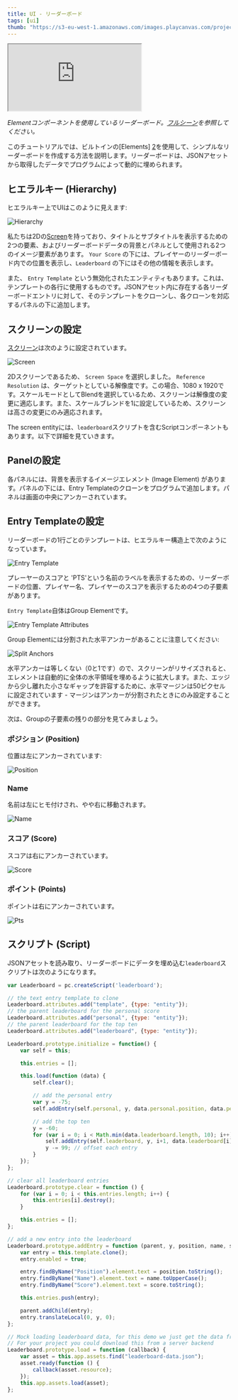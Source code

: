 ```yaml
---
title: UI - リーダーボード
tags: [ui]
thumb: "https://s3-eu-west-1.amazonaws.com/images.playcanvas.com/projects/12/501980/2D16F7-image-75.jpg"
---
```


<div className="iframe-container">
    <iframe loading="lazy" src="https://playcanv.as/p/nbMbtAGH/" title="User Interface - Leaderboard"></iframe>
</div>

*Elementコンポーネントを使用しているリーダーボード。[フルシーン][1]を参照してください。*

このチュートリアルでは、ビルトインの[Elements] [2]を使用して、シンプルなリーダーボードを作成する方法を説明します。リーダーボードは、JSONアセットから取得したデータでプログラムによって動的に埋められます。

## ヒエラルキー (Hierarchy)

ヒエラルキー上でUIはこのように見えます:

![Hierarchy](/images/tutorials/ui/leaderboard/hierarchy.png)

私たちは2Dの[Screen][3]を持っており、タイトルとサブタイトルを表示するための2つの要素、およびリーダーボードデータの背景とパネルとして使用される2つのイメージ要素があります。 `Your Score` の下には、プレイヤーのリーダーボード内での位置を表示し、`Leaderboard` の下にはその他の情報を表示します。

また、 `Entry Template` という無効化されたエンティティもあります。これは、テンプレートの各行に使用するものです。JSONアセット内に存在する各リーダーボードエントリに対して、そのテンプレートをクローンし、各クローンを対応するパネルの下に追加します。

## スクリーンの設定

[スクリーン][3]は次のように設定されています。

![Screen](/images/tutorials/ui/leaderboard/screen.png)

2Dスクリーンであるため、 `Screen Space` を選択しました。 `Reference Resolution` は、ターゲットとしている解像度です。この場合、1080 x 1920です。スケールモードとしてBlendを選択しているため、スクリーンは解像度の変更に適応します。また、スケールブレンドを1に設定しているため、スクリーンは高さの変更にのみ適応されます。

The screen entityには、`leaderboard`スクリプトを含むScriptコンポーネントもあります。以下で詳細を見ていきます。

## Panelの設定

各パネルには、背景を表示するイメージエレメント (Image Element) があります。パネルの下には、Entry Templateのクローンをプログラムで追加します。パネルは画面の中央にアンカーされています。

## Entry Templateの設定

リーダーボードの1行ごとのテンプレートは、ヒエラルキー構造上で次のようになっています。

![Entry Template](/images/tutorials/ui/leaderboard/template.png)

プレーヤーのスコアと 'PTS'という名前のラベルを表示するための、リーダーボードの位置、プレイヤー名、プレイヤーのスコアを表示するための4つの子要素があります。

`Entry Template`自体はGroup Elementです。

![Entry Template Attributes](/images/tutorials/ui/leaderboard/group.png)

Group Elementには分割された水平アンカーがあることに注意してください:

![Split Anchors](/images/tutorials/ui/leaderboard/split-anchors.png)

水平アンカーは等しくない（0と1です）ので、スクリーンがリサイズされると、エレメントは自動的に全体の水平領域を埋めるように拡大します。また、エッジから少し離れた小さなギャップを許容するために、水平マージンは50ピクセルに設定されています - マージンはアンカーが分割されたときにのみ設定することができます。

次は、Groupの子要素の残りの部分を見てみましょう。

### ポジション (Position)

位置は左にアンカーされています:

![Position](/images/tutorials/ui/leaderboard/position.png)

### Name

名前は左にヒモ付けされ、やや右に移動されます。

![Name](/images/tutorials/ui/leaderboard/name.png)

### スコア (Score)

スコアは右にアンカーされています。

![Score](/images/tutorials/ui/leaderboard/score.png)

### ポイント (Points)

ポイントは右にアンカーされています。

![Pts](/images/tutorials/ui/leaderboard/pts.png)

## スクリプト (Script)

JSONアセットを読み取り、リーダーボードにデータを埋め込む`leaderboard`スクリプトは次のようになります。

```javascript
var Leaderboard = pc.createScript('leaderboard');

// the text entry template to clone
Leaderboard.attributes.add("template", {type: "entity"});
// the parent leaderboard for the personal score
Leaderboard.attributes.add("personal", {type: "entity"});
// the parent leaderboard for the top ten
Leaderboard.attributes.add("leaderboard", {type: "entity"});

Leaderboard.prototype.initialize = function() {
    var self = this;

    this.entries = [];

    this.load(function (data) {
        self.clear();

        // add the personal entry
        var y = -75;
        self.addEntry(self.personal, y, data.personal.position, data.personal.name, data.personal.score);

        // add the top ten
        y = -60;
        for (var i = 0; i < Math.min(data.leaderboard.length, 10); i++) {
            self.addEntry(self.leaderboard, y, i+1, data.leaderboard[i].name, data.leaderboard[i].score);
            y -= 99; // offset each entry
        }
    });
};

// clear all leaderboard entries
Leaderboard.prototype.clear = function () {
    for (var i = 0; i < this.entries.length; i++) {
        this.entries[i].destroy();
    }

    this.entries = [];
};

// add a new entry into the leaderboard
Leaderboard.prototype.addEntry = function (parent, y, position, name, score) {
    var entry = this.template.clone();
    entry.enabled = true;

    entry.findByName("Position").element.text = position.toString();
    entry.findByName("Name").element.text = name.toUpperCase();
    entry.findByName("Score").element.text = score.toString();

    this.entries.push(entry);

    parent.addChild(entry);
    entry.translateLocal(0, y, 0);
};

// Mock loading leaderboard data, for this demo we just get the data from a JSON file in the project
// For your project you could download this from a server backend
Leaderboard.prototype.load = function (callback) {
    var asset = this.app.assets.find("leaderboard-data.json");
    asset.ready(function () {
        callback(asset.resource);
    });
    this.app.assets.load(asset);
};
```

[1]: https://playcanvas.com/editor/scene/547907
[2]: /user-manual/user-interface/elements/
[3]: /user-manual/user-interface/screens/

